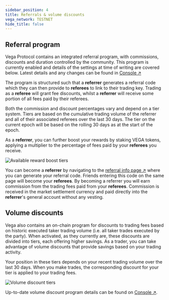 ```yaml
---
sidebar_position: 4
title: Referrals & volume discounts
vega_network: TESTNET
hide_title: false
---
```


## Referral program

Vega Protocol contains an integrated referral program, with commissions, discounts and duration controlled by the community. This program is currently enabled and details of the settings at time of writing are covered below. Latest details and any changes can be found in [Console ↗](https://console.vega.xyz/#/referrals)

The program is structured such that a **referrer** generates a referral code which they can then provide to **referees** to link to their trading key. Trading as a **referee** will grant fee discounts, whilst a **referrer** will receive some portion of all fees paid by their referees.

Both the commission and discount percentages vary and depend on a tier system. Tiers are based on the cumulative trading volume of the referrer and all of their associated referees over the last 30 days. The tier on the current epoch will be based on the rolling 30 days as at the start of the epoch. 

As a **referrer**, you can further boost your rewards by staking VEGA tokens, applying a multiplier to the percentage of fees paid by your **referees** you receive. 

![Available reward boost tiers](/img/intro/referral/tiers.png)

You can become a **referrer** by navigating to the [referral info page ↗](https://console.vega.xyz/#/referrals/create-code) where you can generate your referral code. Friends entering this code on the same page will become your **referees**. By becoming a referrer you will earn commission from the trading fees paid from your **referees**. Commission is received in the market settlement currency and paid directly into the **referrer**'s general account without any vesting. 

## Volume discounts

Vega also contains an on-chain program for discounts to trading fees based on historic executed taker trading volume (i.e. all taker trades executed by the party). When activated, as they currently are, these discounts are divided into tiers, each offering higher savings. As a trader, you can take advantage of volume discounts that provide savings based on your trading activity.

Your position in these tiers depends on your recent trading volume over the last 30 days. When you make trades, the corresponding discount for your tier is applied to your trading fees.

![Volume discount tiers](/img/intro/referral/volume-discount.png)

Up-to-date volume discount program details can be found on [Console ↗](https://console.vega.xyz/#/fees).